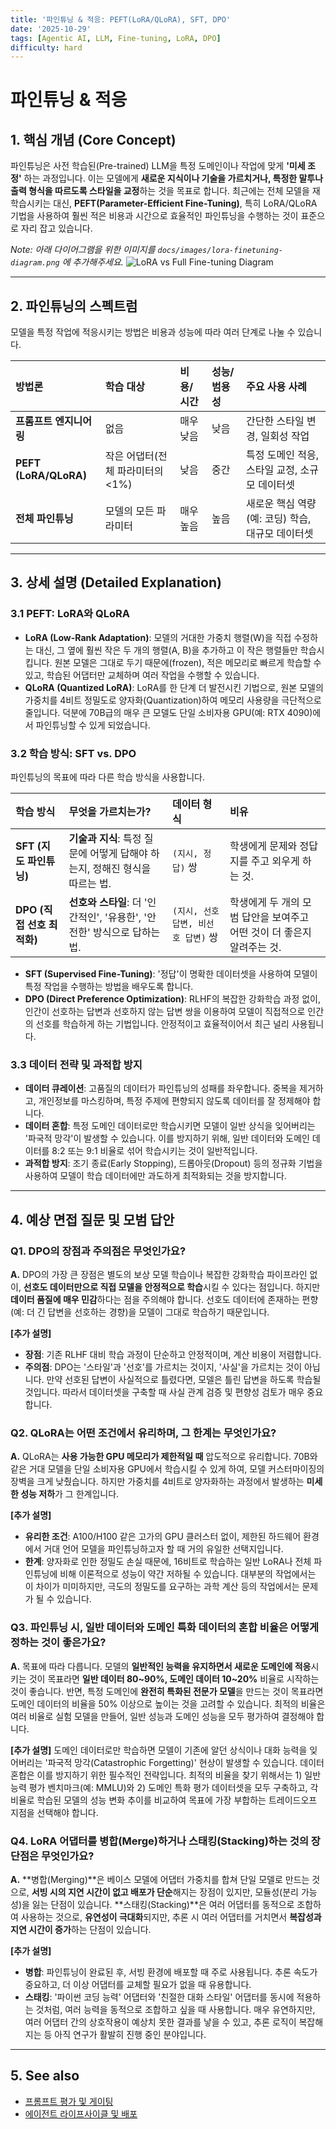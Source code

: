 ```yaml
---
title: '파인튜닝 & 적응: PEFT(LoRA/QLoRA), SFT, DPO'
date: '2025-10-29'
tags: [Agentic AI, LLM, Fine-tuning, LoRA, DPO]
difficulty: hard
---
```


# 파인튜닝 & 적응

## 1. 핵심 개념 (Core Concept)

파인튜닝은 사전 학습된(Pre-trained) LLM을 특정 도메인이나 작업에 맞게 **'미세 조정'** 하는 과정입니다. 이는 모델에게 **새로운 지식이나 기술을 가르치거나, 특정한 말투나 출력 형식을 따르도록 스타일을 교정**하는 것을 목표로 합니다. 최근에는 전체 모델을 재학습시키는 대신, **PEFT(Parameter-Efficient Fine-Tuning)**, 특히 LoRA/QLoRA 기법을 사용하여 훨씬 적은 비용과 시간으로 효율적인 파인튜닝을 수행하는 것이 표준으로 자리 잡고 있습니다.

*Note: 아래 다이어그램을 위한 이미지를 `docs/images/lora-finetuning-diagram.png` 에 추가해주세요.*
![LoRA vs Full Fine-tuning Diagram](../../images/lora-finetuning-diagram.png)

______________________________________________________________________

## 2. 파인튜닝의 스펙트럼

모델을 특정 작업에 적응시키는 방법은 비용과 성능에 따라 여러 단계로 나눌 수 있습니다.

| 방법론                  | 학습 대상                         | 비용/시간 | 성능/범용성 | 주요 사용 사례                                   |
| :---------------------- | :-------------------------------- | :-------- | :---------- | :----------------------------------------------- |
| **프롬프트 엔지니어링** | 없음                              | 매우 낮음 | 낮음        | 간단한 스타일 변경, 일회성 작업                  |
| **PEFT (LoRA/QLoRA)**   | 작은 어댑터(전체 파라미터의 \<1%) | 낮음      | 중간        | 특정 도메인 적응, 스타일 교정, 소규모 데이터셋   |
| **전체 파인튜닝**       | 모델의 모든 파라미터              | 매우 높음 | 높음        | 새로운 핵심 역량(예: 코딩) 학습, 대규모 데이터셋 |

______________________________________________________________________

## 3. 상세 설명 (Detailed Explanation)

### 3.1 PEFT: LoRA와 QLoRA

- **LoRA (Low-Rank Adaptation)**: 모델의 거대한 가중치 행렬(W)을 직접 수정하는 대신, 그 옆에 훨씬 작은 두 개의 행렬(A, B)을 추가하고 이 작은 행렬들만 학습시킵니다. 원본 모델은 그대로 두기 때문에(frozen), 적은 메모리로 빠르게 학습할 수 있고, 학습된 어댑터만 교체하며 여러 작업을 수행할 수 있습니다.
- **QLoRA (Quantized LoRA)**: LoRA를 한 단계 더 발전시킨 기법으로, 원본 모델의 가중치를 4비트 정밀도로 양자화(Quantization)하여 메모리 사용량을 극단적으로 줄입니다. 덕분에 70B급의 매우 큰 모델도 단일 소비자용 GPU(예: RTX 4090)에서 파인튜닝할 수 있게 되었습니다.

### 3.2 학습 방식: SFT vs. DPO

파인튜닝의 목표에 따라 다른 학습 방식을 사용합니다.

| 학습 방식                  | 무엇을 가르치는가?                                                          | 데이터 형식                         | 비유                                                                   |
| :------------------------- | :-------------------------------------------------------------------------- | :---------------------------------- | :--------------------------------------------------------------------- |
| **SFT (지도 파인튜닝)**    | **기술과 지식**: 특정 질문에 어떻게 답해야 하는지, 정해진 형식을 따르는 법. | `(지시, 정답)` 쌍                   | 학생에게 문제와 정답지를 주고 외우게 하는 것.                          |
| **DPO (직접 선호 최적화)** | **선호와 스타일**: 더 '인간적인', '유용한', '안전한' 방식으로 답하는 법.    | `(지시, 선호 답변, 비선호 답변)` 쌍 | 학생에게 두 개의 모범 답안을 보여주고 어떤 것이 더 좋은지 알려주는 것. |

- **SFT (Supervised Fine-Tuning)**: '정답'이 명확한 데이터셋을 사용하여 모델이 특정 작업을 수행하는 방법을 배우도록 합니다.
- **DPO (Direct Preference Optimization)**: RLHF의 복잡한 강화학습 과정 없이, 인간이 선호하는 답변과 선호하지 않는 답변 쌍을 이용하여 모델이 직접적으로 인간의 선호를 학습하게 하는 기법입니다. 안정적이고 효율적이어서 최근 널리 사용됩니다.

### 3.3 데이터 전략 및 과적합 방지

- **데이터 큐레이션**: 고품질의 데이터가 파인튜닝의 성패를 좌우합니다. 중복을 제거하고, 개인정보를 마스킹하며, 특정 주제에 편향되지 않도록 데이터를 잘 정제해야 합니다.
- **데이터 혼합**: 특정 도메인 데이터로만 학습시키면 모델이 일반 상식을 잊어버리는 '파국적 망각'이 발생할 수 있습니다. 이를 방지하기 위해, 일반 데이터와 도메인 데이터를 8:2 또는 9:1 비율로 섞어 학습시키는 것이 일반적입니다.
- **과적합 방지**: 조기 종료(Early Stopping), 드롭아웃(Dropout) 등의 정규화 기법을 사용하여 모델이 학습 데이터에만 과도하게 최적화되는 것을 방지합니다.

______________________________________________________________________

## 4. 예상 면접 질문 및 모범 답안

### Q1. DPO의 장점과 주의점은 무엇인가요?

**A.** DPO의 가장 큰 장점은 별도의 보상 모델 학습이나 복잡한 강화학습 파이프라인 없이, **선호도 데이터만으로 직접 모델을 안정적으로 학습**시킬 수 있다는 점입니다. 하지만 **데이터 품질에 매우 민감**하다는 점을 주의해야 합니다. 선호도 데이터에 존재하는 편향(예: 더 긴 답변을 선호하는 경향)을 모델이 그대로 학습하기 때문입니다.

**\[추가 설명\]**

- **장점**: 기존 RLHF 대비 학습 과정이 단순하고 안정적이며, 계산 비용이 저렴합니다.
- **주의점**: DPO는 '스타일'과 '선호'를 가르치는 것이지, '사실'을 가르치는 것이 아닙니다. 만약 선호된 답변이 사실적으로 틀렸다면, 모델은 틀린 답변을 하도록 학습될 것입니다. 따라서 데이터셋을 구축할 때 사실 관계 검증 및 편향성 검토가 매우 중요합니다.

### Q2. QLoRA는 어떤 조건에서 유리하며, 그 한계는 무엇인가요?

**A.** QLoRA는 **사용 가능한 GPU 메모리가 제한적일 때** 압도적으로 유리합니다. 70B와 같은 거대 모델을 단일 소비자용 GPU에서 학습시킬 수 있게 하여, 모델 커스터마이징의 장벽을 크게 낮췄습니다. 하지만 가중치를 4비트로 양자화하는 과정에서 발생하는 **미세한 성능 저하**가 그 한계입니다.

**\[추가 설명\]**

- **유리한 조건**: A100/H100 같은 고가의 GPU 클러스터 없이, 제한된 하드웨어 환경에서 거대 언어 모델을 파인튜닝하고자 할 때 거의 유일한 선택지입니다.
- **한계**: 양자화로 인한 정밀도 손실 때문에, 16비트로 학습하는 일반 LoRA나 전체 파인튜닝에 비해 이론적으로 성능이 약간 저하될 수 있습니다. 대부분의 작업에서는 이 차이가 미미하지만, 극도의 정밀도를 요구하는 과학 계산 등의 작업에서는 문제가 될 수 있습니다.

### Q3. 파인튜닝 시, 일반 데이터와 도메인 특화 데이터의 혼합 비율은 어떻게 정하는 것이 좋은가요?

**A.** 목표에 따라 다릅니다. 모델의 **일반적인 능력을 유지하면서 새로운 도메인에 적응**시키는 것이 목표라면 **일반 데이터 80~90%, 도메인 데이터 10~20%** 비율로 시작하는 것이 좋습니다. 반면, 특정 도메인에 **완전히 특화된 전문가 모델**을 만드는 것이 목표라면 도메인 데이터의 비율을 50% 이상으로 높이는 것을 고려할 수 있습니다. 최적의 비율은 여러 비율로 실험 모델을 만들어, 일반 성능과 도메인 성능을 모두 평가하여 결정해야 합니다.

**\[추가 설명\]**
도메인 데이터로만 학습하면 모델이 기존에 알던 상식이나 대화 능력을 잊어버리는 '파국적 망각(Catastrophic Forgetting)' 현상이 발생할 수 있습니다. 데이터 혼합은 이를 방지하기 위한 필수적인 전략입니다. 최적의 비율을 찾기 위해서는 1) 일반 능력 평가 벤치마크(예: MMLU)와 2) 도메인 특화 평가 데이터셋을 모두 구축하고, 각 비율로 학습된 모델의 성능 변화 추이를 비교하여 목표에 가장 부합하는 트레이드오프 지점을 선택해야 합니다.

### Q4. LoRA 어댑터를 병합(Merge)하거나 스태킹(Stacking)하는 것의 장단점은 무엇인가요?

**A.** \*\*병합(Merging)\*\*은 베이스 모델에 어댑터 가중치를 합쳐 단일 모델로 만드는 것으로, **서빙 시의 지연 시간이 없고 배포가 단순**해지는 장점이 있지만, 모듈성(분리 가능성)을 잃는 단점이 있습니다. \*\*스태킹(Stacking)\*\*은 여러 어댑터를 동적으로 조합하여 사용하는 것으로, **유연성이 극대화**되지만, 추론 시 여러 어댑터를 거치면서 **복잡성과 지연 시간이 증가**하는 단점이 있습니다.

**\[추가 설명\]**

- **병합**: 파인튜닝이 완료된 후, 서빙 환경에 배포할 때 주로 사용됩니다. 추론 속도가 중요하고, 더 이상 어댑터를 교체할 필요가 없을 때 유용합니다.
- **스태킹**: '파이썬 코딩 능력' 어댑터와 '친절한 대화 스타일' 어댑터를 동시에 적용하는 것처럼, 여러 능력을 동적으로 조합하고 싶을 때 사용합니다. 매우 유연하지만, 여러 어댑터 간의 상호작용이 예상치 못한 결과를 낳을 수 있고, 추론 로직이 복잡해지는 등 아직 연구가 활발히 진행 중인 분야입니다.

______________________________________________________________________

## 5. See also

- [프롬프트 평가 및 게이팅](../5-5-%ED%94%84%EB%A1%AC%ED%94%84%ED%8A%B8-%EC%97%94%EC%A7%80%EB%8B%88%EC%96%B4%EB%A7%81-and-%ED%8F%89%EA%B0%80/prompt-evaluation-and-benchmarks.md)
- [에이전트 라이프사이클 및 배포](../5-6-agentops-%EC%9A%B4%EC%98%81-and-%EC%9E%90%EB%8F%99%ED%99%94/agent-lifecycle-ops.md)
